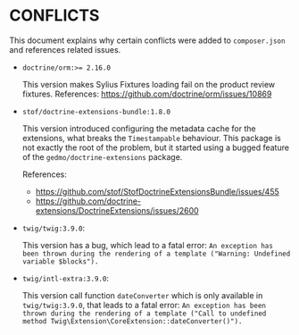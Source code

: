 # CONFLICTS

This document explains why certain conflicts were added to `composer.json` and
references related issues.

- `doctrine/orm:>= 2.16.0`

  This version makes Sylius Fixtures loading fail on the product review fixtures.
  References: https://github.com/doctrine/orm/issues/10869

- `stof/doctrine-extensions-bundle:1.8.0`

  This version introduced configuring the metadata cache for the extensions, what breaks the `Timestampable` behaviour.
  This package is not exactly the root of the problem, but it started using a bugged feature of the `gedmo/doctrine-extensions` package.

  References:

    - https://github.com/stof/StofDoctrineExtensionsBundle/issues/455
    - https://github.com/doctrine-extensions/DoctrineExtensions/issues/2600

- `twig/twig:3.9.0`:

  This version has a bug, which lead to a fatal error:
  `An exception has been thrown during the rendering of a template ("Warning: Undefined variable $blocks").`

- `twig/intl-extra:3.9.0`:

  This version call function `dateConverter` which is only available in `twig/twig:3.9.0`, that leads to a fatal error:
  `An exception has been thrown during the rendering of a template ("Call to undefined method Twig\Extension\CoreExtension::dateConverter()").`
